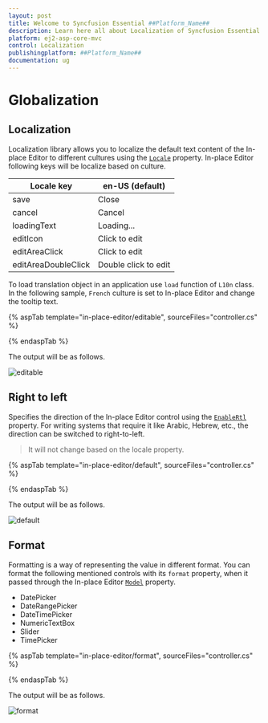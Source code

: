 ```yaml
---
layout: post
title: Welcome to Syncfusion Essential ##Platform_Name##
description: Learn here all about Localization of Syncfusion Essential ##Platform_Name## widgets based on HTML5 and jQuery.
platform: ej2-asp-core-mvc
control: Localization
publishingplatform: ##Platform_Name##
documentation: ug
---
```



# Globalization

## Localization

Localization library allows you to localize the default text content of the In-place Editor to different cultures using the [`Locale`](https://help.syncfusion.com/cr/aspnetcore-js2/Syncfusion.EJ2.InPlaceEditor.InPlaceEditor.html#Syncfusion_EJ2_InPlaceEditor_InPlaceEditor_Locale) property. In-place Editor following keys will be localize based on culture.

| Locale key | en-US (default) |
|------|------|
| save | Close |
| cancel | Cancel |
| loadingText | Loading... |
| editIcon | Click to edit |
| editAreaClick | Click to edit |
| editAreaDoubleClick | Double click to edit |

To load translation object in an application use `load` function of `L10n` class. In the following sample, `French` culture is set to In-place Editor and change the tooltip text.

{% aspTab template="in-place-editor/editable", sourceFiles="controller.cs" %}

{% endaspTab %}

The output will be as follows.

![editable](./images/editable.png)

## Right to left

Specifies the direction of the In-place Editor control using the [`EnableRtl`](https://help.syncfusion.com/cr/aspnetcore-js2/Syncfusion.EJ2.InPlaceEditor.InPlaceEditor.html#Syncfusion_EJ2_InPlaceEditor_InPlaceEditor_EnableRtl) property. For writing systems that require it like Arabic, Hebrew, etc., the direction can be switched to right-to-left.

> It will not change based on the locale property.

{% aspTab template="in-place-editor/default", sourceFiles="controller.cs" %}

{% endaspTab %}

The output will be as follows.

![default](./images/default.PNG)

## Format

Formatting is a way of representing the value in different format. You can format the following mentioned controls with its `format` property, when it passed through the In-place Editor [`Model`](https://help.syncfusion.com/cr/aspnetcore-js2/Syncfusion.EJ2.InPlaceEditor.InPlaceEditor.html#Syncfusion_EJ2_InPlaceEditor_InPlaceEditor_Model) property.

* DatePicker
* DateRangePicker
* DateTimePicker
* NumericTextBox
* Slider
* TimePicker

{% aspTab template="in-place-editor/format", sourceFiles="controller.cs" %}

{% endaspTab %}

The output will be as follows.

![format](./images/format.PNG)